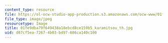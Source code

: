 ```yaml
---
content_type: resource
file: https://ol-ocw-studio-app-production.s3.amazonaws.com/ocw-www/01fe9dba79f649438a18ebcd8ce159b5_karamitsou_th.jpg
file_type: image/jpeg
resourcetype: Image
title: 01fe9dba79f649438a18ebcd8ce159b5_karamitsou_th.jpg
uid: d87cf5ea-7267-4b03-bd97-686ca140c100
---
```


